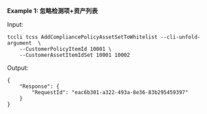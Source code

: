 **Example 1: 忽略检测项+资产列表**



Input: 

```
tccli tcss AddCompliancePolicyAssetSetToWhitelist --cli-unfold-argument  \
    --CustomerPolicyItemId 10001 \
    --CustomerAssetItemIdSet 10001 10002
```

Output: 
```
{
    "Response": {
        "RequestId": "eac6b301-a322-493a-8e36-83b295459397"
    }
}
```

